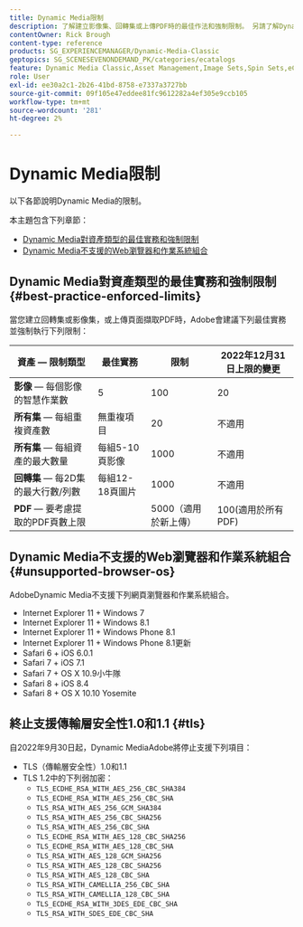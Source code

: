 ```yaml
---
title: Dynamic Media限制
description: 了解建立影像集、回轉集或上傳PDF時的最佳作法和強制限制。 另請了解Dynamic Media不支援的網頁瀏覽器和作業系統組合。
contentOwner: Rick Brough
content-type: reference
products: SG_EXPERIENCEMANAGER/Dynamic-Media-Classic
geptopics: SG_SCENESEVENONDEMAND_PK/categories/ecatalogs
feature: Dynamic Media Classic,Asset Management,Image Sets,Spin Sets,eCatalog
role: User
exl-id: ee30a2c1-2b26-41bd-8758-e7337a3727bb
source-git-commit: 09f105e47eddee81fc9612282a4ef305e9ccb105
workflow-type: tm+mt
source-wordcount: '281'
ht-degree: 2%

---
```


# Dynamic Media限制

以下各節說明Dynamic Media的限制。

本主題包含下列章節：

* [Dynamic Media對資產類型的最佳實務和強制限制](#best-practice-enforced-limits)
* [Dynamic Media不支援的Web瀏覽器和作業系統組合](#unsupported-browser-os)

## Dynamic Media對資產類型的最佳實務和強制限制 {#best-practice-enforced-limits}

當您建立回轉集或影像集，或上傳頁面擷取PDF時，Adobe會建議下列最佳實務並強制執行下列限制：

| 資產 — 限制類型 | 最佳實務 | 限制 | 2022年12月31日上限的變更 |
| --- | --- | --- | --- |
| **影像**  — 每個影像的智慧作業數 | 5 | 100 | 20 |
| **所有集**  — 每組重複資產數 | 無重複項目 | 20 | 不適用 |
| **所有集**  — 每組資產的最大數量 | 每組5-10頁影像 | 1000 | 不適用 |
| **回轉集**  — 每2D集的最大行數/列數 | 每組12-18頁圖片 | 1000 | 不適用 |
| **PDF**  — 要考慮提取的PDF頁數上限 |  | 5000（適用於新上傳） | 100(適用於所有PDF) |

<!-- See also [Dynamic Media limitations](/help/assets/limitations.md). -->

## Dynamic Media不支援的Web瀏覽器和作業系統組合 {#unsupported-browser-os}

<!-- CQDOC-19433 -->

AdobeDynamic Media不支援下列網頁瀏覽器和作業系統組合。

* Internet Explorer 11 + Windows 7
* Internet Explorer 11 + Windows 8.1
* Internet Explorer 11 + Windows Phone 8.1
* Internet Explorer 11 + Windows Phone 8.1更新
* Safari 6 + iOS 6.0.1
* Safari 7 + iOS 7.1
* Safari 7 + OS X 10.9小牛隊
* Safari 8 + iOS 8.4
* Safari 8 + OS X 10.10 Yosemite

## 終止支援傳輸層安全性1.0和1.1 {#tls}

<!-- CQDOC-19433 -->

自2022年9月30日起，Dynamic MediaAdobe將停止支援下列項目：

* TLS（傳輸層安全性）1.0和1.1
* TLS 1.2中的下列弱加密：
   * `TLS_ECDHE_RSA_WITH_AES_256_CBC_SHA384`
   * `TLS_ECDHE_RSA_WITH_AES_256_CBC_SHA`
   * `TLS_RSA_WITH_AES_256_GCM_SHA384`
   * `TLS_RSA_WITH_AES_256_CBC_SHA256`
   * `TLS_RSA_WITH_AES_256_CBC_SHA`
   * `TLS_ECDHE_RSA_WITH_AES_128_CBC_SHA256`
   * `TLS_ECDHE_RSA_WITH_AES_128_CBC_SHA`
   * `TLS_RSA_WITH_AES_128_GCM_SHA256`
   * `TLS_RSA_WITH_AES_128_CBC_SHA256`
   * `TLS_RSA_WITH_AES_128_CBC_SHA`
   * `TLS_RSA_WITH_CAMELLIA_256_CBC_SHA`
   * `TLS_RSA_WITH_CAMELLIA_128_CBC_SHA`
   * `TLS_ECDHE_RSA_WITH_3DES_EDE_CBC_SHA`
   * `TLS_RSA_WITH_SDES_EDE_CBC_SHA`


